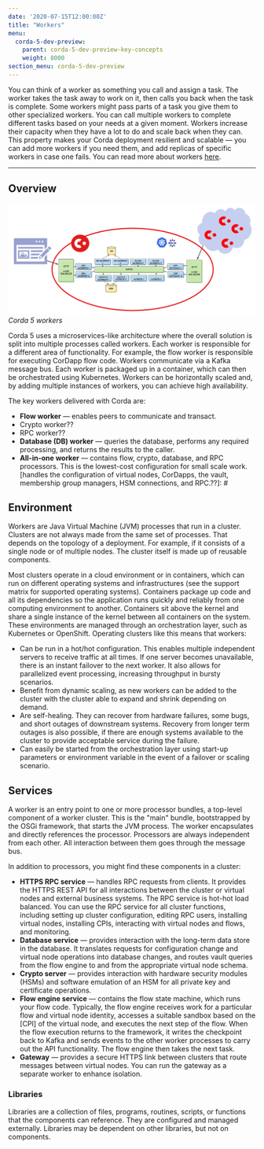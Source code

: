```yaml
---
date: '2020-07-15T12:00:00Z'
title: "Workers"
menu:
  corda-5-dev-preview:
    parent: corda-5-dev-preview-key-concepts
    weight: 8000
section_menu: corda-5-dev-preview
---
```


You can think of a worker as something you call and assign a task. The worker takes the task away to work on it, then calls you back when the task is complete. Some workers might pass parts of a task you give them to other specialized workers. You can call multiple workers to complete different tasks based on your needs at a given moment. Workers increase their capacity when they have a lot to do and scale back when they can. This property makes your Corda deployment resilient and scalable — you can add more workers if you need them, and add replicas of specific workers in case one fails. You can read more about workers [here](../getting-started/architecture/workers.html).

------

[https://www.corda.net/blog/corda-5-the-road-ahead-part-3-introduction-to-the-architecture/]: #

## Overview

![Corda 5 microservices-like architecture](overview.png)
*Corda 5 workers*

Corda 5 uses a microservices-like architecture where the overall solution is split into multiple processes called workers. Each worker is responsible for a different area of functionality. For example, the flow worker is responsible for executing CorDapp flow code. Workers communicate via a Kafka message bus. Each worker is packaged up in a container, which can then be orchestrated using Kubernetes. Workers can be horizontally scaled and, by adding multiple instances of workers, you can achieve high availability.

The key workers delivered with Corda are:
* **Flow worker** — enables peers to communicate and transact.
* Crypto worker??
* RPC worker??
* **Database (DB) worker**  — queries the database, performs any required processing, and returns the results to the caller.
* **All-in-one worker** — contains flow, crypto, database, and RPC processors. This is the lowest-cost configuration for small scale work.
[handles the configuration of virtual nodes, CorDapps, the vault, membership group managers, HSM connections, and RPC.??]: #

## Environment

Workers are Java Virtual Machine (JVM) processes that run in a cluster. Clusters are not always made from the same set of processes. That depends on the topology of a deployment. For example, if it consists of a single node or of multiple nodes. The cluster itself is made up of reusable components.

Most clusters operate in a cloud environment or in containers, which can run on different operating systems and infrastructures (see the support matrix for supported operating systems). Containers package up code and all its dependencies so the application runs quickly and reliably from one computing environment to another. Containers sit above the kernel and share a single instance of the kernel between all containers on the system. These environments are managed through an orchestration layer, such as Kubernetes or OpenShift. Operating clusters like this means that workers:
* Can be run in a hot/hot configuration. This enables multiple independent servers to receive traffic at all times. If one server becomes unavailable, there is an instant failover to the next worker. It also allows for parallelized event processing, increasing throughput in bursty scenarios.
* Benefit from dynamic scaling, as new workers can be added to the cluster with the cluster able to expand and shrink depending on demand.
* Are self-healing. They can recover from hardware failures, some bugs, and short outages of downstream systems. Recovery from longer term outages is also possible, if there are enough systems available to the cluster to provide acceptable service during the failure.
* Can easily be started from the orchestration layer using start-up parameters or environment variable in the event of a failover or scaling scenario.

## Services

A worker is an entry point to one or more processor bundles, a top-level component of a worker cluster. This is the "main" bundle, bootstrapped by the OSGi framework, that starts the JVM process. The worker encapsulates and directly references the processor. Processors are always independent from each other. All interaction between them goes through the message bus.

In addition to processors, you might find these components in a cluster:
* **HTTPS RPC service** — handles RPC requests from clients. It provides the HTTPS REST API for all interactions between the cluster or virtual nodes and external business systems. The RPC service is hot-hot load balanced. You can use the RPC service for all cluster functions, including setting up cluster configuration, editing RPC users, installing virtual nodes, installing CPIs, interacting with virtual nodes and flows, and monitoring.
* **Database service** — provides interaction with the long-term data store in the database. It translates requests for configuration change and virtual node operations into database changes, and routes vault queries from the flow engine to and from the appropriate virtual node schema.
* **Crypto server** — provides interaction with hardware security modules (HSMs) and software emulation of an HSM for all private key and certificate operations.
* **Flow engine service** — contains the flow state machine, which runs your flow code. Typically, the flow engine receives work for a particular flow and virtual node identity, accesses a suitable sandbox based on the [CPI] of the virtual node, and executes the next step of the flow. When the flow execution returns to the framework, it writes the checkpoint back to Kafka and sends events to the other worker processes to carry out the API functionality. The flow engine then takes the next task.
* **Gateway** — provides a secure HTTPS link between clusters that route messages between virtual nodes. You can run the gateway as a separate worker to enhance isolation.

### Libraries
Libraries are a collection of files, programs, routines, scripts, or functions that the components can reference. They are configured and managed externally. Libraries may be dependent on other libraries, but not on components.
